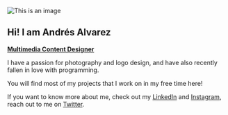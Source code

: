![This is an image](https://i.imgur.com/SiW0z4j.jpg)

## Hi! I am **Andrés Alvarez**
**[Multimedia Content Designer](https://andresfelipe.netlify.app/)**

I have a passion for photography and logo design, and have also recently fallen in love with programming.

You will find most of my projects that I work on in my free time here!


If you want to know more about me, check out my [LinkedIn](https://www.linkedin.com/in/afar-cmyk/) and [Instagram](https://www.instagram.com/afar_cmyk/),
reach out to me on [Twitter](https://twitter.com/Afar_CMYK).

